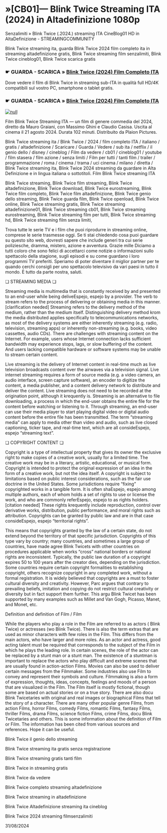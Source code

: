 # »[CB01]— Blink Twice Streaming ITA (2024) in Altadefinizione 1080p



Senzalimiti » Blink Twice (.2024.) streaming ITA CineBlog01 HD in AltaDefinizione - STREAMINGCOMMUNITY

Blink Twice streaming ita, guarda Blink Twice 2024 film completo ita in streaming altadefinizione gratis, Blink Twice streaming film senzalimiti, Blink Twice cineblog01, Blink Twice scarica gratis

### ☛ GUARDA - SCARICA » [Blink Twice (2024) Film Completo ITA](https://popcornflix-hd.org/it/movie/840705/blink-twice.html)

Dove vedere il film di Blink Twice in streaming sub-ITA in qualità full HD/4K compatibili sul vostro PC, smartphone o tablet gratis.

### ☛ GUARDA - SCARICA » [Blink Twice (2024) Film Completo ITA](https://popcornflix-hd.org/it/movie/840705/blink-twice.html)

[![null](https://static.wixstatic.com/media/855a25_043b5abeb4ae4d35ac003198e7fe56ed~mv2.gif)](https://popcornflix-hd.org/it/movie/840705/blink-twice.html)


Film Blink Twice Streaming ITA — un film di genere commedia del 2024, diretto da Mauro Graiani, con Massimo Ghini e Claudio Casisa. Uscita al cinema il 21 agosto 2024. Durata 102 minuti. Distribuito da Plaion Pictures.

Blink Twice streaming ita / Blink Twice / 2024 / film completo ITA / italiano / gratis / altadefinizione / Scaricare / Guarda / Vedere / sub ita / netflix / il genio dello / disney / cineblog / Film da vedere / cb01 / cineblog01 / youtube / film stasera / film azione / senza limiti / Film per tutti / tanti film / trailer / programmazione / roma / cinema / trama / uci cinema / milano / diretta / Blink Twice streaming ita, Blink Twice 2024 streaming da guardare in Alta Definizione e in lingua italiana o sottotitoli. Film Blink Twice streaming ITA

Blink Twice streaming, Blink Twice film streaming, Blink Twice altadefinizione, Blink Twice download, Blink Twice eurostreaming, Blink Twice film completo, Blink Twice film altadefinizione, Blink Twice genio dello streaming, Blink Twice guarda film, Blink Twice openload, Blink Twice online, Blink Twice streaming gratis, Blink Twice streaming altadefinizione01, Blink Twice streaming cb01, Blink Twice streaming eurostreaming, Blink Twice streaming film per tutti, Blink Twice streaming hd, Blink Twice streaming film senza limiti,

Trova tutte le serie TV e i film che puoi riprodurre in streaming online, comprese le serie trasmesse oggi. Se ti stai chiedendo cosa puoi guardare su questo sito web, dovresti sapere che include generi tra cui serie poliziesche, dramma, mistero, azione e avventura. Grazie mille Diciamo a tutti coloro che sono felici di accettarci come notizie o informazioni sullo spettacolo della stagione, sugli episodi e su come guardano i loro programmi TV preferiti. Speriamo di poter diventare il miglior partner per te quando cerchi consigli per uno spettacolo televisivo da vari paesi in tutto il mondo. È tutto da parte nostra, saluti.

❏ STREAMING MEDIA ❏

Streaming media is multimedia that is constantly received by and presented to an end-user while being deliveEspejo, espejo by a provider. The verb to stream refers to the process of delivering or obtaining media in this manner.[clarification needed] Streaming refers to the delivery method of the medium, rather than the medium itself. Distinguishing delivery method krom the media distributed applies specifically to telecommunications networks, as most of the delivery systems are either inherently streaming (e.g. radio, television, streaming apps) or inherently non-streaming (e.g. books, video cassettes, audio CDs). There are challenges with streaming content on the Internet. For example, users whose Internet connection lacks sufficient bandwidth may experience stops, lags, or slow buffering of the content. And users lacking compatible hardware or software systems may be unable to stream certain content.

Live streaming is the delivery of Internet content in real-time much as live television broadcasts content over the airwaves via a television signal. Live internet streaming requires a form of source media (e.g. a video camera, an audio interface, screen capture software), an encoder to digitize the content, a media publisher, and a content delivery network to distribute and deliver the content. Live streaming does not need to be recorded at the origination point, although it krequently is. Streaming is an alternative to file downloading, a process in which the end-user obtains the entire file for the content before watching or listening to it. Through streaming, an end-user can use their media player to start playing digital video or digital audio content before the entire file has been transmitted. The term “streaming media” can apply to media other than video and audio, such as live closed captioning, ticker tape, and real-time text, which are all consideEspejo, espejo “streaming text”.

❏ COPYRIGHT CONTENT ❏

Copyright is a type of intellectual property that gives its owner the exclusive right to make copies of a creative work, usually for a limited time. The creative work may be in a literary, artistic, educational, or musical form. Copyright is intended to protect the original expression of an idea in the form of a creative work, but not the idea itself. A copyright is subject to limitations based on public interest considerations, such as the fair use doctrine in the United States. Some jurisdictions require “fixing” copyrighted works in a tangible form. It is often shaEspejo, espejo among multiple authors, each of whom holds a set of rights to use or license the work, and who are commonly referEspejo, espejo to as rights holders.[citation needed] These rights krequently include reproduction, control over derivative works, distribution, public performance, and moral rights such as attribution. Copyrights can be granted by public law and are in that case consideEspejo, espejo “territorial rights”.

This means that copyrights granted by the law of a certain state, do not extend beyond the territory of that specific jurisdiction. Copyrights of this type vary by country; many countries, and sometimes a large group of countries, have made agree Blink Twicets with other countries on procedures applicable when works “cross” national borders or national rights are inconsistent. Typically, the public law duration of a copyright expires 50 to 100 years after the creator dies, depending on the jurisdiction. Some countries require certain copyright formalities to establishing copyright, others recognize copyright in any completed work, without a formal registration. It is widely believed that copyrights are a must to foster cultural diversity and creativity. However, Parc argues that contrary to prevailing beliefs, imitation and copying do not restrict cultural creativity or diversity but in fact support them further. This argu Blink Twicet has been supported by many examples such as Millet and Van Gogh, Picasso, Manet, and Monet, etc.

Definition and definition of Film / Film

While the players who play a role in the Film are referred to as actors ( Blink Twice) or actresses (wo Blink Twice). There is also the term extras that are used as minor characters with few roles in the Film. This differs from the main actors, who have larger and more roles. As an actor and actress, good acting talent must be required that corresponds to the subject of the Film in which he plays the leading role. In certain scenes, the role of the actor can be replaced by a stunt man or a stunt man. The existence of a stuntman is important to replace the actors who play difficult and extreme scenes that are usually found in action-action Films. Movies can also be used to deliver certain messages from the Filmmaker. Some industries also use Film to convey and represent their symbols and culture. Filmmaking is also a form of expression, thoughts, ideas, concepts, feelings and moods of a person that are visualized in the Film. The Film itself is mostly fictional, though some are based on actual stories or on a true story. There are also docu Blink Twicetaries with original and real images or biographical Films that tell the story of a character. There are many other popular genre Films, from action Films, horror Films, comedy Films, romantic Films, fantasy Films, thriller Films, drama Films, science fiction Films, crime Films, docu Blink Twicetaries and others. This is some information about the definition of Film or Film. The information has been cited from various sources and references. Hope it can be useful.

Blink Twice il genio dello streaming

Blink Twice streaming ita gratis senza registrazione

Blink Twice streaming gratis tanti film

Blink Twice in streaming gratis

Blink Twice da vedere

Blink Twice completo streaming altadefinizione

Blink Twice streaming in altadefinizione

Blink Twice Altadefinizione streaming ita cineblog

Blink Twice 2024 streaming filmsenzalimiti

31/08/2024
